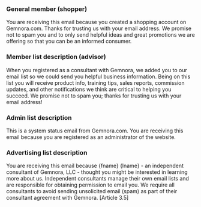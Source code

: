 ### General member (shopper)
You are receiving this email because you created a shopping account on Gemnora.com. Thanks for trusting us with your email address. We promise not to spam you and to only send helpful ideas and great promotions we are offering so that you can be an informed consumer.

### Member list description (advisor)

When you registered as a consultant with Gemnora, we added you to our email list so we could send you helpful business information. Being on this list you will receive product info, training tips, sales reports, commission updates, and other notifications we think are critical to helping you succeed. We promise not to spam you; thanks for trusting us with your email address!

### Admin list description

This is a system status email from Gemnora.com. You are receiving this email because you are registered as an administrator of the website.

### Advertising list description

You are receiving this email because {fname} {lname} - an independent consultant of Gemnora, LLC - thought you might be interested in learning more about us. Independent consultants manage their own email lists and are responsible for obtaining permission to email you. We require all consultants to avoid sending unsolicited email (spam) as part of their consultant agreement with Gemnora. [Article 3.5]